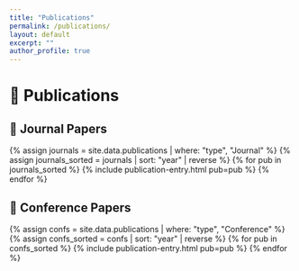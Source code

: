 ```yaml
---
title: "Publications"
permalink: /publications/
layout: default  
excerpt: ""
author_profile: true
---
```


# 📝 Publications 
<!-- Journal Papers -->
## 📰 Journal Papers
{% assign journals = site.data.publications | where: "type", "Journal" %}
{% assign journals_sorted = journals | sort: "year" | reverse %}
{% for pub in journals_sorted %}
  {% include publication-entry.html pub=pub %}
{% endfor %}

<!-- Conference Papers -->
## 🎤 Conference Papers
{% assign confs = site.data.publications | where: "type", "Conference" %}
{% assign confs_sorted = confs | sort: "year" | reverse %}
{% for pub in confs_sorted %}
  {% include publication-entry.html pub=pub %}
{% endfor %}


